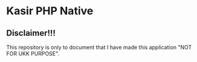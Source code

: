 # Kasir PHP Native

## Disclaimer!!!
This repository is only to document that I have made this application "NOT FOR UKK PURPOSE".
